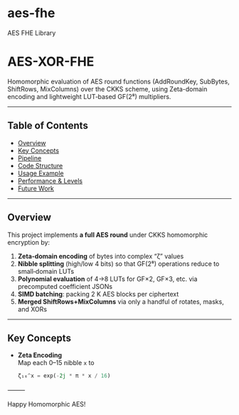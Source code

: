 # aes-fhe
AES FHE Library

# AES-XOR-FHE

Homomorphic evaluation of AES round functions (AddRoundKey, SubBytes, ShiftRows, MixColumns) over the CKKS scheme, using Zeta-domain encoding and lightweight LUT‐based GF(2⁸) multipliers.

---

## Table of Contents

- [Overview](#overview)  
- [Key Concepts](#key-concepts)  
- [Pipeline](#pipeline)  
- [Code Structure](#code-structure)  
- [Usage Example](#usage-example)  
- [Performance & Levels](#performance--levels)  
- [Future Work](#future-work)  

---

## Overview

This project implements **a full AES round** under CKKS homomorphic encryption by:

1. **Zeta-domain encoding** of bytes into complex “ζ” values  
2. **Nibble splitting** (high/low 4 bits) so that GF(2⁸) operations reduce to small‐domain LUTs  
3. **Polynomial evaluation** of 4→8 LUTs for GF×2, GF×3, etc. via precomputed coefficient JSONs  
4. **SIMD batching**: packing 2 K AES blocks per ciphertext  
5. **Merged ShiftRows+MixColumns** via only a handful of rotates, masks, and XORs  

---

## Key Concepts

- **Zeta Encoding**  
  Map each 0–15 nibble `x` to  
  ```python
  ζ₁₆^x = exp(-2j * π * x / 16)


⸻

Happy Homomorphic AES!
